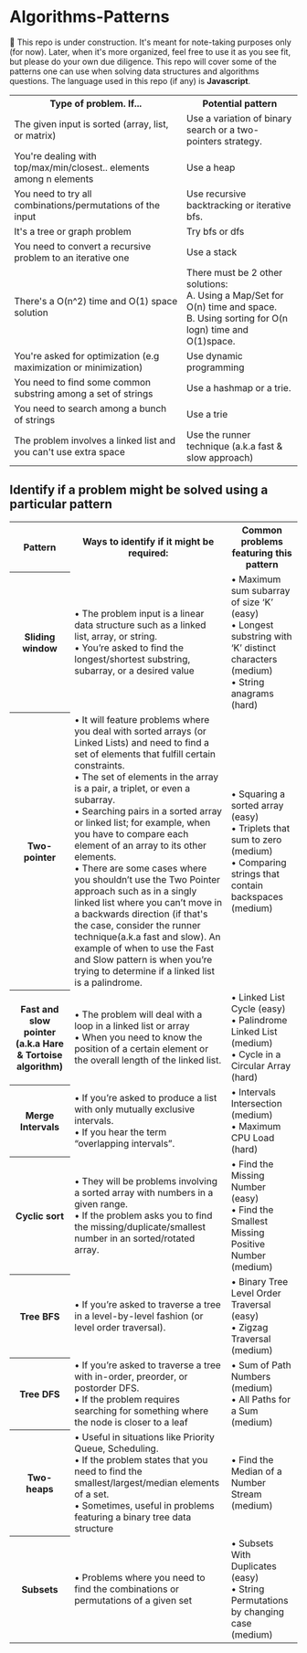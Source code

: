 # Algorithms-Patterns

🚧 This repo is under construction. It's meant for note-taking purposes only (for now). Later, when it's more organized, feel free to use it as you see fit, but please do your own due diligence.
This repo will cover some of the patterns one can use when solving data structures and algorithms questions. The language used in this repo (if any) is <b>Javascript</b>.

<table>
  <tr>
    <th>Type of problem. If...</th>    
    <th>Potential pattern</th>
  </tr>
  <tr>
    <td>The given input is sorted (array, list, or matrix)</td>
    <td>Use a variation of binary search or a two-pointers strategy.</td>
  </tr>
   <tr>
    <td>You're dealing with top/max/min/closest.. elements among n elements</td>
    <td>Use a heap</td>
  </tr> 
   <tr>
    <td>You need to try all combinations/permutations of the input</td>
    <td>Use recursive backtracking or iterative bfs.</td>
  </tr> 
   <tr>
    <td>It's a tree or graph problem</td>
    <td>Try bfs or dfs</td>
  </tr> 
   <tr>
    <td>You need to convert a recursive problem to an iterative one</td>
    <td>Use a stack</td>
  </tr> 
   <tr>
    <td>There's a O(n^2) time and O(1) space solution</td>
    <td>There must be 2 other solutions: <br> A. Using a Map/Set for O(n) time and space.<br>
     B. Using sorting for O(n logn) time and O(1)space.</td>
  </tr> 
   <tr>
    <td>You're asked for optimization (e.g maximization or minimization)</td>
    <td>Use dynamic programming</td>
  </tr> 
   <tr>
    <td>You need to find some common substring among a set of strings</td>
    <td>Use a hashmap or a trie.</td>
  </tr> 
   <tr>
    <td>You need to search among a bunch of strings</td>
    <td>Use a trie</td>
  </tr> 
   <tr>
    <td>The problem involves a linked list and you can't use extra space</td>
    <td>Use the runner technique (a.k.a fast & slow approach)</td>
  </tr> 
</table>


<h2>Identify if a problem might be solved using a particular pattern</h2>
<table>
  <tr>
    <th>Pattern</th>
    <th>Ways to identify if it might be required:</th>
    <th>Common problems featuring this pattern</th>
  </tr>
  <tr>
    <th>Sliding window</th>
    <td>&#8226; The problem input is a linear data structure such as a linked list, array, or string. <br>
      &#8226; You’re asked to find the longest/shortest substring, subarray, or a desired value</td>
    <td>&#8226; Maximum sum subarray of size ‘K’ (easy) <br>
&#8226; Longest substring with ‘K’ distinct characters (medium)<br>
&#8226; String anagrams (hard)</td>
  </tr>
  <tr>
    <th>Two-pointer</th>
    <td>&#8226; It will feature problems where you deal with sorted arrays (or Linked Lists) and need to find a set of elements that fulfill certain constraints.<br>
&#8226; The set of elements in the array is a pair, a triplet, or even a subarray. <br>
      &#8226; Searching pairs in a sorted array or linked list; for example, when you have to compare each element of an array to its other elements.<br>
    &#8226; There are some cases where you shouldn’t use the Two Pointer approach such as in a singly linked list where you can’t move in a backwards direction (if that's the case, consider the runner technique(a.k.a fast and slow). An example of when to use the Fast and Slow pattern is when you’re trying to determine if a linked list is a palindrome.
</td>
    <td>&#8226; Squaring a sorted array (easy) <br>
      &#8226; Triplets that sum to zero (medium) <br>
      &#8226; Comparing strings that contain backspaces (medium)</td>
  </tr>
  <tr>
    <th>Fast and slow pointer (a.k.a Hare & Tortoise algorithm)</th>
    <td>&#8226; The problem will deal with a loop in a linked list or array <br>
&#8226; When you need to know the position of a certain element or the overall length of the linked list.</td>
    <td>&#8226; Linked List Cycle (easy) <br>
&#8226; Palindrome Linked List (medium)<br>
&#8226; Cycle in a Circular Array (hard)</td>
  </tr>
  <tr>
    <th>Merge Intervals</th>
    <td>&#8226; If you’re asked to produce a list with only mutually exclusive intervals.<br>
      &#8226; If you hear the term “overlapping intervals”.</td>
    <td>&#8226; Intervals Intersection (medium) <br>
&#8226; Maximum CPU Load (hard)</td>
  </tr>
  <tr>
    <th>Cyclic sort</th>
    <td>&#8226; They will be problems involving a sorted array with numbers in a given range. <br>
&#8226; If the problem asks you to find the missing/duplicate/smallest number in an sorted/rotated array.</td>
    <td>&#8226; Find the Missing Number (easy) <br>
&#8226; Find the Smallest Missing Positive Number (medium)</td>
  </tr>
  <tr>
    <th>Tree BFS </th>
    <td>&#8226; If you’re asked to traverse a tree in a level-by-level fashion (or level order traversal).</td>
    <td>&#8226; Binary Tree Level Order Traversal (easy) <br>
      &#8226; Zigzag Traversal (medium)</td>
  </tr>
  <tr>
    <th>Tree DFS</th>
    <td>&#8226; If you’re asked to traverse a tree with in-order, preorder, or postorder DFS. <br>
&#8226; If the problem requires searching for something where the node is closer to a leaf</td>
    <td>&#8226; Sum of Path Numbers (medium) <br>
&#8226; All Paths for a Sum (medium)</td>
  </tr>
  <tr>
    <th>Two-heaps</th>
    <td>&#8226; Useful in situations like Priority Queue, Scheduling.<br>
&#8226; If the problem states that you need to find the smallest/largest/median elements of a set.<br>
&#8226; Sometimes, useful in problems featuring a binary tree data structure</td>
    <td>&#8226; Find the Median of a Number Stream (medium)</td>
  </tr>
  <tr>
    <th>Subsets</th>
    <td>&#8226; Problems where you need to find the combinations or permutations of a given set</td>
    <td>&#8226; Subsets With Duplicates (easy)<br>
&#8226; String Permutations by changing case (medium)</td>
  </tr>
</table>
